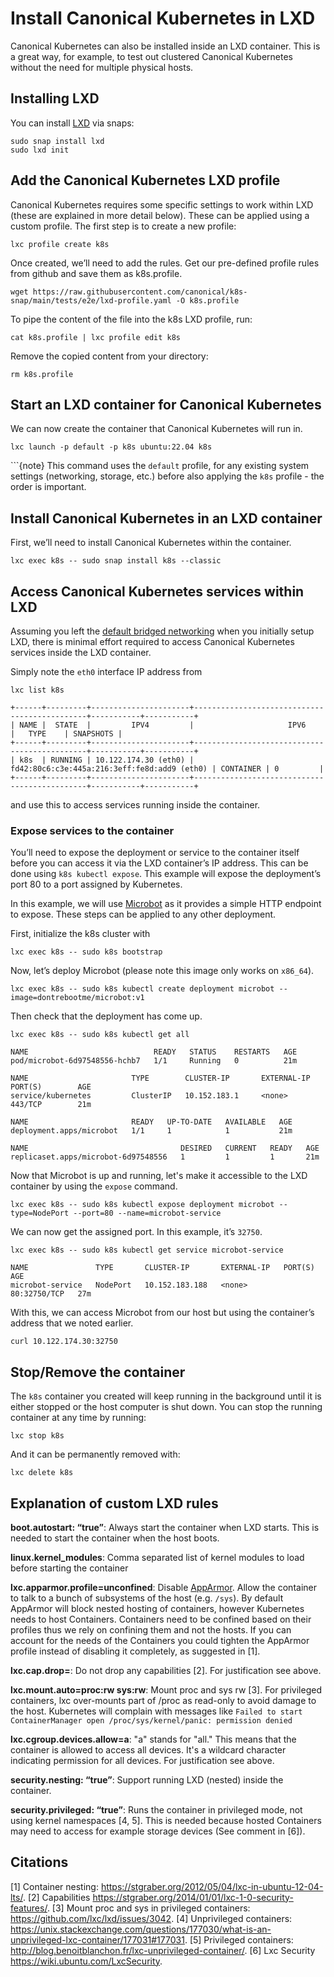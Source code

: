 # Install Canonical Kubernetes in LXD

Canonical Kubernetes can also be installed inside an LXD container. This is a
great way, for example, to test out clustered Canonical Kubernetes without the
need for multiple physical hosts.

## Installing LXD 

You can install [LXD] via snaps:

```no-highlight
sudo snap install lxd
sudo lxd init
```

## Add the Canonical Kubernetes LXD profile

Canonical Kubernetes requires some specific settings to work within LXD (these
are explained in more detail below). These can be applied using a custom
profile. The first step is to create a new profile:
```no-highlight
lxc profile create k8s
```

Once created, we’ll need to add the rules. 
Get our pre-defined profile rules from github and save them as k8s.profile.
```no-highlight
wget https://raw.githubusercontent.com/canonical/k8s-snap/main/tests/e2e/lxd-profile.yaml -O k8s.profile
```

To pipe the content of the file into the k8s LXD profile, run:

```no-highlight
cat k8s.profile | lxc profile edit k8s
```

Remove the copied content from your directory:

```no-highlight
rm k8s.profile
```

## Start an LXD container for Canonical Kubernetes
We can now create the container that Canonical Kubernetes will run in.

```no-highlight
lxc launch -p default -p k8s ubuntu:22.04 k8s
```

```{note} This command uses the `default` profile, for any existing system
settings (networking, storage, etc.) before also applying the `k8s` profile -
the order is important.

## Install Canonical Kubernetes in an LXD container
First, we’ll need to install Canonical Kubernetes within the container.

```no-highlight
lxc exec k8s -- sudo snap install k8s --classic
```

## Access Canonical Kubernetes services within LXD
Assuming you left the [default bridged networking][default-bridged-networking] when you initially setup LXD,
there is minimal effort required to access Canonical Kubernetes services inside
the LXD container.

Simply note the `eth0` interface IP address from

```no-highlight
lxc list k8s

+------+---------+----------------------+----------------------------------------------+-----------+-----------+
| NAME |  STATE  |         IPV4         |                     IPV6                     |   TYPE    | SNAPSHOTS |
+------+---------+----------------------+----------------------------------------------+-----------+-----------+
| k8s  | RUNNING | 10.122.174.30 (eth0) | fd42:80c6:c3e:445a:216:3eff:fe8d:add9 (eth0) | CONTAINER | 0         |
+------+---------+----------------------+----------------------------------------------+-----------+-----------+
```

and use this to access services running inside the container.

### Expose services to the container

You’ll need to expose the deployment or service to the container itself before
you can access it via the LXD container’s IP address. This can be done using
`k8s kubectl expose`. This example will expose the deployment’s port 80 to a
port assigned by Kubernetes.

In this example, we will use [Microbot] as it provides a simple HTTP endpoint
to expose. These steps can be applied to any other deployment.

First, initialize the k8s cluster with 

```no-highlight
lxc exec k8s -- sudo k8s bootstrap
```

Now, let’s deploy Microbot (please note this image only works on `x86_64`).

```no-highlight
lxc exec k8s -- sudo k8s kubectl create deployment microbot --image=dontrebootme/microbot:v1
```

Then check that the deployment has come up.

```no-highlight
lxc exec k8s -- sudo k8s kubectl get all

NAME                            READY   STATUS    RESTARTS   AGE
pod/microbot-6d97548556-hchb7   1/1     Running   0          21m

NAME                       TYPE        CLUSTER-IP       EXTERNAL-IP   PORT(S)        AGE
service/kubernetes         ClusterIP   10.152.183.1     <none>        443/TCP        21m

NAME                       READY   UP-TO-DATE   AVAILABLE   AGE
deployment.apps/microbot   1/1     1            1           21m

NAME                                  DESIRED   CURRENT   READY   AGE
replicaset.apps/microbot-6d97548556   1         1         1       21m
```

Now that Microbot is up and running, let's make it accessible to the LXD container by using the `expose` command.

```no-highlight
lxc exec k8s -- sudo k8s kubectl expose deployment microbot --type=NodePort --port=80 --name=microbot-service
```

We can now get the assigned port. In this example, it’s `32750`.

```no-highlight
lxc exec k8s -- sudo k8s kubectl get service microbot-service

NAME               TYPE       CLUSTER-IP       EXTERNAL-IP   PORT(S)        AGE
microbot-service   NodePort   10.152.183.188   <none>        80:32750/TCP   27m
```

With this, we can access Microbot from our host but using the container’s
address that we noted earlier.

```no-highlight
curl 10.122.174.30:32750
```

## Stop/Remove the container

The `k8s` container you created will keep running in the background until it is either stopped or the host computer is shut down. You can stop the running container at any time by running:

```no-highlight
lxc stop k8s
```

And it can be permanently removed with:

```no-highlight
lxc delete k8s
```

## Explanation of custom LXD rules

**boot.autostart: “true”**: Always start the container when LXD starts. This is
needed to start the container when the host boots.

**linux.kernel_modules**: Comma separated list of kernel modules to load before
starting the container

**lxc.apparmor.profile=unconfined**: Disable [AppArmor]. Allow the container to
talk to a bunch of subsystems of the host (e.g. `/sys`). By default AppArmor
will block nested hosting of containers, however Kubernetes needs to host
Containers. Containers need to be confined based on their profiles thus we rely
on confining them and not the hosts. If you can account for the needs of the
Containers you could tighten the AppArmor profile instead of disabling it
completely, as suggested in [1].

**lxc.cap.drop=**: Do not drop any capabilities [2]. For justification see
above.

**lxc.mount.auto=proc:rw sys:rw**: Mount proc and sys rw [3]. For privileged
containers, lxc over-mounts part of /proc as read-only to avoid damage to the
host. Kubernetes will complain with messages like `Failed to start
ContainerManager open /proc/sys/kernel/panic: permission denied`

**lxc.cgroup.devices.allow=a**: "a" stands for "all." This means that the
container is allowed to access all devices. It's a wildcard character
indicating permission for all devices. For justification see above.

**security.nesting: “true”**: Support running LXD (nested) inside the
container.

**security.privileged: “true”**: Runs the container in privileged mode, not
using kernel namespaces [4, 5]. This is needed because hosted Containers may
need to access for example storage devices (See comment in [6]).

## Citations
[1] Container nesting: https://stgraber.org/2012/05/04/lxc-in-ubuntu-12-04-lts/.
[2] Capabilities https://stgraber.org/2014/01/01/lxc-1-0-security-features/.
[3] Mount proc and sys in privileged containers: https://github.com/lxc/lxd/issues/3042.
[4] Unprivileged containers: https://unix.stackexchange.com/questions/177030/what-is-an-unprivileged-lxc-container/177031#177031.
[5] Privileged containers: http://blog.benoitblanchon.fr/lxc-unprivileged-container/.
[6] Lxc Security https://wiki.ubuntu.com/LxcSecurity.

<!-- LINKS -->

[LXD]: https://canonical.com/lxd
[default-bridged-networking]: https://ubuntu.com/blog/lxd-networking-lxdbr0-explained
[Microbot]: https://github.com/dontrebootme/docker-microbot
[AppArmor]: https://apparmor.net/